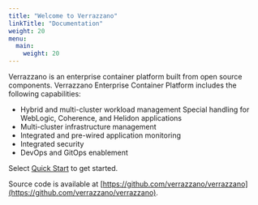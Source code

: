 ```yaml
---
title: "Welcome to Verrazzano"
linkTitle: "Documentation"
weight: 20
menu:
  main:
    weight: 20
---
```

Verrazzano is an enterprise container platform built from open source components.
Verrazzano Enterprise Container Platform includes the following capabilities:

* Hybrid and multi-cluster workload management
Special handling for WebLogic, Coherence, and Helidon applications
* Multi-cluster infrastructure management
* Integrated and pre-wired application monitoring
* Integrated security
* DevOps and GitOps enablement

Select [Quick Start](quickstart) to get started.

Source code is available at [https://github.com/verrazzano/verrazzano](https://github.com/verrazzano/verrazzano).
